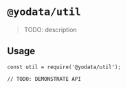 # `@yodata/util`

> TODO: description

## Usage

```
const util = require('@yodata/util');

// TODO: DEMONSTRATE API
```
